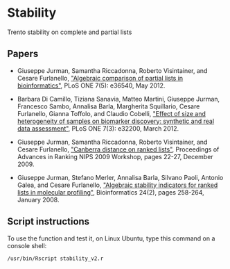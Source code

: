 # Stability
Trento stability on complete and partial lists

## Papers
* Giuseppe Jurman, Samantha Riccadonna, Roberto Visintainer, and Cesare Furlanello, ["Algebraic comparison of partial lists in bioinformatics"](https://doi.org/10.1371/journal.pone.0036540), PLoS ONE 7(5): e36540, May 2012.

* Barbara Di Camillo, Tiziana Sanavia, Matteo Martini, Giuseppe Jurman, Francesco Sambo, Annalisa Barla, Margherita Squillario, Cesare Furlanello, Gianna Toffolo, and Claudio Cobelli, ["Effect of size and heterogeneity of samples on biomarker discovery: synthetic and real data assessment"](https://doi.org/10.1371/journal.pone.0032200), PLoS ONE 7(3): e32200, March 2012.

* Giuseppe Jurman, Samantha Riccadonna, Roberto Visintainer, and Cesare Furlanello, ["Canberra distance on ranked lists"](https://github.com/davidechicco/stability/doc/CanberraDistanceOnRankedLists2009.pdf), Proceedings of Advances in Ranking NIPS 2009 Workshop, pages 22-27, December 2009.

* Giuseppe Jurman, Stefano Merler, Annalisa Barla, Silvano Paoli, Antonio Galea, and Cesare Furlanello, ["Algebraic stability indicators for ranked lists in molecular profiling"](https://doi.org/10.1093/bioinformatics/btm550), Bioinformatics 24(2), pages 258-264, January 2008.

## Script instructions
To use the function and test it, on Linux Ubuntu, type this command on a console shell: 

`/usr/bin/Rscript stability_v2.r`
